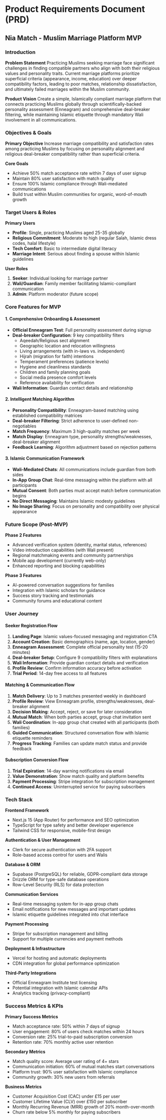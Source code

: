 # Product Requirements Document (PRD)
## Nia Match - Muslim Marriage Platform MVP

### Introduction

**Problem Statement**
Practicing Muslims seeking marriage face significant challenges in finding compatible partners who align with both their religious values and personality traits. Current marriage platforms prioritize superficial criteria (appearance, income, education) over deeper compatibility factors, leading to poor matches, relationship dissatisfaction, and ultimately failed marriages within the Muslim community.

**Product Vision**
Create a simple, Islamically compliant marriage platform that connects practicing Muslims globally through scientifically-backed personality assessment (Enneagram) and comprehensive deal-breaker filtering, while maintaining Islamic etiquette through mandatory Wali involvement in all communications.

### Objectives & Goals

**Primary Objective**
Increase marriage compatibility and satisfaction rates among practicing Muslims by focusing on personality alignment and religious deal-breaker compatibility rather than superficial criteria.

**Core Goals**
- Achieve 50% match acceptance rate within 7 days of user signup
- Maintain 80% user satisfaction with match quality
- Ensure 100% Islamic compliance through Wali-mediated communications
- Build trust within Muslim communities for organic, word-of-mouth growth

### Target Users & Roles

**Primary Users**
- **Profile**: Single, practicing Muslims aged 25-35 globally
- **Religious Commitment**: Moderate to high (regular Salah, Islamic dress codes, halal lifestyle)
- **Tech Comfort**: Basic to intermediate digital literacy
- **Marriage Intent**: Serious about finding a spouse within Islamic guidelines

**User Roles**
1. **Seeker**: Individual looking for marriage partner
2. **Wali/Guardian**: Family member facilitating Islamic-compliant communication
3. **Admin**: Platform moderator (future scope)

### Core Features for MVP

#### 1. Comprehensive Onboarding & Assessment
- **Official Enneagram Test**: Full personality assessment during signup
- **Deal-breaker Configuration**: 9 key compatibility filters
  - Aqeedah/Religious sect alignment
  - Geographic location and relocation willingness
  - Living arrangements (with in-laws vs. independent)
  - Hijrah (migration for faith) intentions
  - Temperament preferences (patience levels)
  - Hygiene and cleanliness standards
  - Children and family planning goals
  - Social media presence comfort levels
  - Reference availability for verification
- **Wali Information**: Guardian contact details and relationship

#### 2. Intelligent Matching Algorithm
- **Personality Compatibility**: Enneagram-based matching using established compatibility matrices
- **Deal-breaker Filtering**: Strict adherence to user-defined non-negotiables
- **Match Frequency**: Maximum 3 high-quality matches per week
- **Match Display**: Enneagram type, personality strengths/weaknesses, deal-breaker alignment
- **Feedback Learning**: Algorithm adjustment based on rejection patterns

#### 3. Islamic Communication Framework
- **Wali-Mediated Chats**: All communications include guardian from both sides
- **In-App Group Chat**: Real-time messaging within the platform with all participants
- **Mutual Consent**: Both parties must accept match before communication begins
- **No Direct Messaging**: Maintains Islamic modesty guidelines
- **No Image Sharing**: Focus on personality and compatibility over physical appearance

### Future Scope (Post-MVP)

**Phase 2 Features**
- Advanced verification system (identity, marital status, references)
- Video introduction capabilities (with Wali present)
- Regional matchmaking events and community partnerships
- Mobile app development (currently web-only)
- Enhanced reporting and blocking capabilities

**Phase 3 Features**
- AI-powered conversation suggestions for families
- Integration with Islamic scholars for guidance
- Success story tracking and testimonials
- Community forums and educational content

### User Journey

#### Seeker Registration Flow
1. **Landing Page**: Islamic values-focused messaging and registration CTA
2. **Account Creation**: Basic demographics (name, age, location, gender)
3. **Enneagram Assessment**: Complete official personality test (15-20 minutes)
4. **Deal-breaker Setup**: Configure 9 compatibility filters with explanations
5. **Wali Information**: Provide guardian contact details and verification
6. **Profile Review**: Confirm information accuracy before activation
7. **Trial Period**: 14-day free access to all features

#### Matching & Communication Flow
1. **Match Delivery**: Up to 3 matches presented weekly in dashboard
2. **Profile Review**: View Enneagram profile, strengths/weaknesses, deal-breaker alignment
3. **Decision Making**: Accept, reject, or save for later consideration
4. **Mutual Match**: When both parties accept, group chat invitation sent
5. **Wali Coordination**: In-app group chat created with all participants (both families)
6. **Guided Communication**: Structured conversation flow with Islamic etiquette reminders
7. **Progress Tracking**: Families can update match status and provide feedback

#### Subscription Conversion Flow
1. **Trial Expiration**: 14-day warning notifications via email
2. **Value Demonstration**: Show match quality and platform benefits
3. **Payment Processing**: Stripe integration for subscription management
4. **Continued Access**: Uninterrupted service for paying subscribers

### Tech Stack

**Frontend Framework**
- Next.js 15 (App Router) for performance and SEO optimization
- TypeScript for type safety and better developer experience
- Tailwind CSS for responsive, mobile-first design

**Authentication & User Management**
- Clerk for secure authentication with 2FA support
- Role-based access control for users and Walis

**Database & ORM**
- Supabase (PostgreSQL) for reliable, GDPR-compliant data storage
- Drizzle ORM for type-safe database operations
- Row-Level Security (RLS) for data protection

**Communication Services**
- Real-time messaging system for in-app group chats
- Email notifications for new messages and important updates
- Islamic etiquette guidelines integrated into chat interface

**Payment Processing**
- Stripe for subscription management and billing
- Support for multiple currencies and payment methods

**Deployment & Infrastructure**
- Vercel for hosting and automatic deployments
- CDN integration for global performance optimization

**Third-Party Integrations**
- Official Enneagram Institute test licensing
- Potential integration with Islamic calendar APIs
- Analytics tracking (privacy-compliant)

### Success Metrics & KPIs

**Primary Success Metrics**
- Match acceptance rate: 50% within 7 days of signup
- User engagement: 80% of users check matches within 24 hours
- Conversion rate: 25% trial-to-paid subscription conversion
- Retention rate: 70% monthly active user retention

**Secondary Metrics**
- Match quality score: Average user rating of 4+ stars
- Communication initiation: 60% of mutual matches start conversations
- Platform trust: 90% user satisfaction with Islamic compliance
- Community growth: 30% new users from referrals

**Business Metrics**
- Customer Acquisition Cost (CAC) under £15 per user
- Customer Lifetime Value (CLV) over £150 per subscriber
- Monthly Recurring Revenue (MRR) growth of 20% month-over-month
- Churn rate below 5% monthly for paying subscribers 